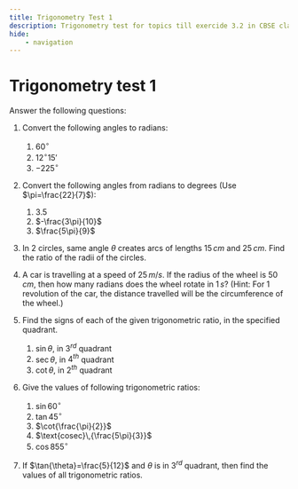 ```yaml
---
title: Trigonometry Test 1
description: Trigonometry test for topics till exercide 3.2 in CBSE class 11 maths.
hide:
    - navigation
---
```


# Trigonometry test 1

Answer the following questions:

1.  Convert the following angles to radians:
    1.  $60^\circ$
    2.  $12^\circ15'$
    3.  $-225^\circ$

2.  Convert the following angles from radians to degrees (Use $\pi=\frac{22}{7}$):
    1. $3.5$
    2. $-\frac{3\pi}{10}$
    3. $\frac{5\pi}{9}$

3.  In 2 circles, same angle $\theta$ creates arcs of lengths $15\,cm$ and $25\,cm$. Find the ratio of the radii of the circles.

4.  A car is travelling at a speed of $25\,m/s$. If the radius of the wheel is $50\,cm$, then how many radians does the wheel rotate in $1\,s$?
    (Hint: For 1 revolution of the car, the distance travelled will be the circumference of the wheel.)

5.  Find the signs of each of the given trigonometric ratio, in the specified quadrant.
    1.  $\sin{\theta}$, in $3^{rd}$ quadrant
    2.  $\sec{\theta}$, in $4^{th}$ quadrant
    3.  $\cot{\theta}$, in $2^{th}$ quadrant

6.  Give the values of following trigonometric ratios:
    1.  $\sin{60^\circ}$
    2.  $\tan{45^\circ}$
    3.  $\cot{\frac{\pi}{2}}$
    4.  $\text{cosec}\,{\frac{5\pi}{3}}$
    5.  $\cos{855^\circ}$

7.  If $\tan{\theta}=\frac{5}{12}$ and $\theta$ is in $3^{rd}$ quadrant, then find the values of all trigonometric ratios.